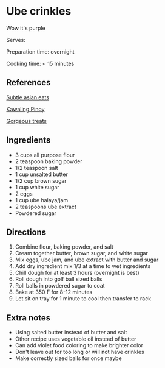 # Ube crinkles

Wow it's purple

Serves:

Preparation time: overnight

Cooking time: < 15 minutes

## References

[Subtle asian eats](https://www.facebook.com/groups/1250642975060385/permalink/1716292935162051/)

[Kawaling Pinoy](https://www.kawalingpinoy.com/ube-crinkles/)

[Gorgeous treats](https://www.instagram.com/p/B_bSlhcBF5F/)

## Ingredients

- 3 cups all purpose flour
- 2 teaspoon baking powder
- 1/2 teaspoon salt
- 1 cup unsalted butter
- 1/2 cup brown sugar
- 1 cup white sugar
- 2 eggs
- 1 cup ube halaya/jam
- 2 teaspoons ube extract
- Powdered sugar

## Directions

1. Combine flour, baking powder, and salt
2. Cream together butter, brown sugar, and white sugar
3. Mix eggs, ube jam, and ube extract with butter and sugar
4. Add dry ingredient mix 1/3 at a time to wet ingredients
5. Chill dough for at least 3 hours (overnight is best)
6. Roll dough into golf ball sized balls
7. Roll balls in powdered sugar to coat
8. Bake at 350 F for 8-12 minutes
9. Let sit on tray for 1 minute to cool then transfer to rack

## Extra notes

- Using salted butter instead of butter and salt
- Other recipe uses vegetable oil instead of butter
- Can add violet food coloring to make brighter color
- Don't leave out for too long or will not have crinkles
- Make correctly sized balls for once maybe
